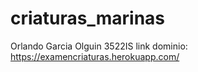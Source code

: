 # criaturas_marinas
 Orlando Garcia Olguin 3522IS
 link dominio: https://examencriaturas.herokuapp.com/
 
